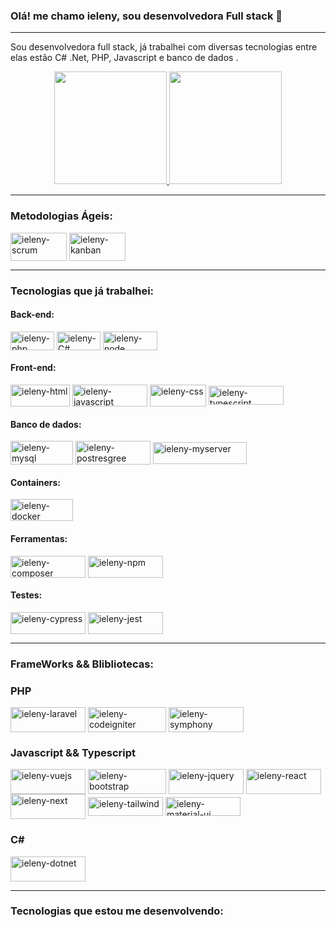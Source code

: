 ### Olá! me chamo ieleny, sou desenvolvedora Full stack 👋
<hr>

Sou desenvolvedora full stack, já trabalhei com diversas tecnologias entre elas estão C# .Net, PHP, Javascript e banco de dados .

<div align="center">
  <a href="https://github.com/ieleny">
     <img height="180em" src="https://github-readme-stats-5r2inpk8r-ieleny.vercel.app/api?username=ieleny&show_icons=true&theme=dracula&include_all_commits=true&count_private=true"/>
  <a>
  <a href="https://github.com/ieleny">
     <img height="180em" src="https://github-readme-stats-5r2inpk8r-ieleny.vercel.app/api/top-langs/?username=ieleny&layout=compact&langs_count=7&theme=dracula"/>
  <a>
</div>

<hr>
  
### Metodologias Ágeis:

<div>
  <img align="center" alt="ieleny-scrum" height="45" width="90" src="https://badgen.net/badge/icon/Scrum?icon=scrum&label">
  <img align="center" alt="ieleny-kanban" height="45" width="90" src="https://badgen.net/badge/icon/Kanban?icon=kanban&label">
</div>
  
<hr>
  
### Tecnologias que já trabalhei: 
<div style="display: inline_block; ">
   
   #### Back-end:
   <img align="center" alt="ieleny-php" height="30" width="70" src="https://img.shields.io/badge/PHP-777BB4?style=for-the-badge&logo=php&logoColor=white">
   <img align="center" alt="ieleny-C#" height="30" width="70" src="https://img.shields.io/badge/C%23-239120?style=for-the-badge&logo=c-sharp&logoColor=white">
   <img align="center" alt="ieleny-node" height="30" width="87" src="https://img.shields.io/badge/Node.js-43853D?style=for-the-badge&logo=node.js&logoColor=white">
  
   #### Front-end:
   <img align="center" alt="ieleny-html" height="35" width="95" src="https://img.shields.io/badge/HTML5-E34F26?style=for-the-badge&logo=html5&logoColor=white">
   <img align="center" alt="ieleny-javascript" height="35" width="120" src="https://img.shields.io/badge/JavaScript-323330?style=for-the-badge&logo=javascript&logoColor=F7DF1E">
   <img align="center" alt="ieleny-css" height="35" width="90" src="https://img.shields.io/badge/CSS3-1572B6?style=for-the-badge&logo=css3&logoColor=white">
   <img align="center" alt="ieleny-typescript" height="30" width="120" src="https://shields.io/badge/TypeScript-3178C6?logo=TypeScript&logoColor=FFF&style=flat-square">
  
  #### Banco de dados:
  <img align="center" alt="ieleny-mysql" height="38" width="100" src="https://img.shields.io/badge/MySQL-005C84?style=for-the-badge&logo=mysql&logoColor=white">
  <img align="center" alt="ieleny-postresgree" height="38" width="120" src="https://img.shields.io/badge/PostgreSQL-316192?style=for-the-badge&logo=postgresql&logoColor=white">
  <img align="center" alt="ieleny-myserver" height="35" width="150" src="https://img.shields.io/badge/Microsoft%20SQL%20Server-CC2927?style=for-the-badge&logo=microsoft%20sql%20server&logoColor=white">
</div>
  
  #### Containers:
  <img align="center" alt="ieleny-docker" height="35" width="100" src="https://img.shields.io/badge/Docker-2CA5E0?style=for-the-badge&logo=docker&logoColor=white">
  
  #### Ferramentas:
  <img align="center" alt="ieleny-composer" height="35" width="120" src="https://img.shields.io/badge/Composer-885630?style=for-the-badge&logo=Composer&logoColor=white">
  <img align="center" alt="ieleny-npm" height="35" width="120" src="https://img.shields.io/badge/npm-CB3837?style=for-the-badge&logo=npm&logoColor=white">
  
  #### Testes:
  <img align="center" alt="ieleny-cypress" height="35" width="120" src="https://img.shields.io/badge/Cypress-17202C?style=for-the-badge&logo=cypress&logoColor=white">
  <img align="center" alt="ieleny-jest" height="35" width="120" src="https://img.shields.io/badge/Jest-17202C?style=for-the-badge&logo=jest&logoColor=white">
  

<hr>
  
### FrameWorks && Blibliotecas:
<div style="display: inline_block">
  
  ### PHP
  <img align="center" alt="ieleny-laravel" height="40" width="120" src="https://img.shields.io/badge/Laravel-FF2D20?style=for-the-badge&logo=laravel&logoColor=white">
  <img align="center" alt="ieleny-codeigniter" height="40" width="125" src="https://img.shields.io/badge/Codeigniter-EF4223?style=for-the-badge&logo=codeigniter&logoColor=white">
  <img align="center" alt="ieleny-symphony" height="40" width="120" src="https://img.shields.io/badge/Symfony-000000?style=for-the-badge&logo=Symfony&logoColor=white">
  
  ### Javascript && Typescript
  <img align="center" alt="ieleny-vuejs" height="40" width="120" src="https://img.shields.io/badge/Vue.js-35495E?style=for-the-badge&logo=vue.js&logoColor=4FC08D">
  <img align="center" alt="ieleny-bootstrap" height="40" width="125" src="https://img.shields.io/badge/Bootstrap-563D7C?style=for-the-badge&logo=bootstrap&logoColor=white">
  <img align="center" alt="ieleny-jquery" height="40" width="120" src="https://img.shields.io/badge/jQuery-0769AD?style=for-the-badge&logo=jquery&logoColor=white">
  <img align="center" alt="ieleny-react" height="40" width="120" src="https://img.shields.io/badge/-ReactJs-61DAFB?logo=react&logoColor=white">
  <img align="center" alt="ieleny-next" height="40" width="120" src="https://img.shields.io/badge/Next.js-000?logo=nextdotjs&logoColor=fff&style=for-the-badge">
  <img align="center" alt="ieleny-tailwind" height="30" width="120" src="https://img.shields.io/badge/Tailwind_CSS-38B2AC?style=for-the-badge&logo=tailwind-css&logoColor=white">
  <img align="center" alt="ieleny-material-ui" height="30" width="120" src="https://img.shields.io/badge/Material--UI-0081CB?style=for-the-badge&logo=material-ui&logoColor=white">
  
  ### C#
  <img align="center" alt="ieleny-dotnet" height="40" width="120" src="https://img.shields.io/badge/.NET-5C2D91?style=for-the-badge&logo=.net&logoColor=white">

</div>
  
<hr>

 ### Tecnologias que estou me desenvolvendo:
  

